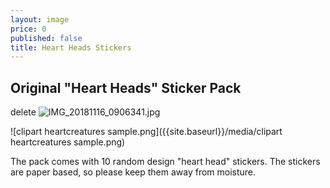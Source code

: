 ```yaml
---
layout: image
price: 0
published: false
title: Heart Heads Stickers
---
```

## Original "Heart Heads" Sticker Pack

delete ![IMG_20181116_0906341.jpg]({{site.baseurl}}/media/IMG_20181116_0906341.jpg)

![clipart heartcreatures sample.png]({{site.baseurl}}/media/clipart heartcreatures sample.png)

The pack comes with 10 random design "heart head" stickers. The stickers are paper based, so please keep them away from moisture.